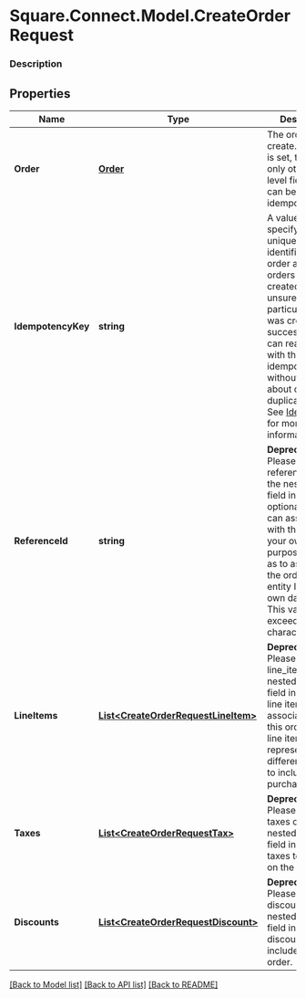 # Square.Connect.Model.CreateOrderRequest

### Description



## Properties

Name | Type | Description | Notes
------------ | ------------- | ------------- | -------------
**Order** | [**Order**](Order.md) | The order to create. If this field is set, then the only other top-level field that can be set is the idempotency_key. | [optional] 
**IdempotencyKey** | **string** | A value you specify that uniquely identifies this order among orders you&#39;ve created.  If you&#39;re unsure whether a particular order was created successfully, you can reattempt it with the same idempotency key without worrying about creating duplicate orders.  See [Idempotency](https://developer.squareup.com/docs/basics/api101/idempotency) for more information. | [optional] 
**ReferenceId** | **string** | __Deprecated__: Please set the reference_id on the nested &#x60;order&#x60; field instead.  An optional ID you can associate with the order for your own purposes (such as to associate the order with an entity ID in your own database).  This value cannot exceed 40 characters. | [optional] 
**LineItems** | [**List&lt;CreateOrderRequestLineItem&gt;**](CreateOrderRequestLineItem.md) | __Deprecated__: Please set the line_items on the nested &#x60;order&#x60; field instead.  The line items to associate with this order.  Each line item represents a different product to include in a purchase. | [optional] 
**Taxes** | [**List&lt;CreateOrderRequestTax&gt;**](CreateOrderRequestTax.md) | __Deprecated__: Please set the taxes on the nested &#x60;order&#x60; field instead.  The taxes to include on the order. | [optional] 
**Discounts** | [**List&lt;CreateOrderRequestDiscount&gt;**](CreateOrderRequestDiscount.md) | __Deprecated__: Please set the discounts on the nested &#x60;order&#x60; field instead.  The discounts to include on the order. | [optional] 



[[Back to Model list]](../README.md#documentation-for-models) [[Back to API list]](../README.md#documentation-for-api-endpoints) [[Back to README]](../README.md)


